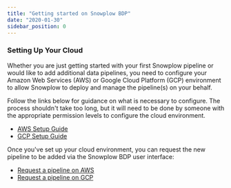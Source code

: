 ```yaml
---
title: "Getting started on Snowplow BDP"
date: "2020-01-30"
sidebar_position: 0
---
```


### Setting Up Your Cloud

Whether you are just getting started with your first Snowplow pipeline or would like to add additional data pipelines, you need to configure your Amazon Web Services (AWS) or Google Cloud Platform (GCP) environment to allow Snowplow to deploy and manage the pipeline(s) on your behalf.

Follow the links below for guidance on what is necessary to configure. The process shouldn't take too long, but it will need to be done by someone with the appropriate permission levels to configure the cloud environment.

- [AWS Setup Guide](/docs/getting-started-with-snowplow-bdp/aws-setup-guide/index.md)
- [GCP Setup Guide](/docs/getting-started-with-snowplow-bdp/setup-guide-gcp/index.md)

Once you've set up your cloud environment, you can request the new pipeline to be added via the Snowplow BDP user interface:

- [Request a pipeline on AWS](https://console.snowplowanalytics.com/pipelines/AWS/new)
- [Request a pipeline on GCP](https://console.snowplowanalytics.com/pipelines/gcp/new)

